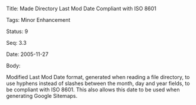 Title:  Made Directory Last Mod Date Compliant with ISO 8601

Tags:   Minor Enhancement

Status: 9

Seq:    3.3

Date:   2005-11-27

Body:

Modified Last Mod Date format, generated when reading a file directory, to use hyphens instead of slashes between the month, day and year fields, to be compliant with ISO 8601. This also allows this date to be used when generating Google Sitemaps.
